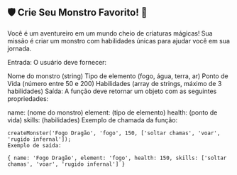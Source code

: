 ## 🛡️ Crie Seu Monstro Favorito! 🐉
Você é um aventureiro em um mundo cheio de criaturas mágicas! Sua missão é criar um monstro com habilidades únicas para ajudar você em sua jornada.

Entrada: O usuário deve fornecer:

Nome do monstro (string)
Tipo de elemento (fogo, água, terra, ar)
Ponto de Vida (número entre 50 e 200)
Habilidades (array de strings, máximo de 3 habilidades)
Saída: A função deve retornar um objeto com as seguintes propriedades:

name: (nome do monstro)
element: (tipo de elemento)
health: (ponto de vida)
skills: (habilidades)
Exemplo de chamada da função:
```
createMonster('Fogo Dragão', 'fogo', 150, ['soltar chamas', 'voar', 'rugido infernal']);
Exemplo de saída:

{ name: 'Fogo Dragão', element: 'fogo', health: 150, skills: ['soltar chamas', 'voar', 'rugido infernal'] }
```